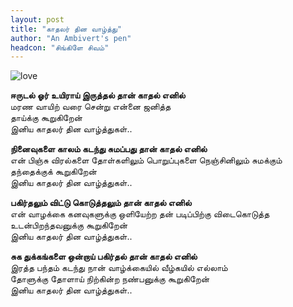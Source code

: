 ```yaml
---
layout: post
title: "காதலர் தின வாழ்த்து"
author: "An Ambivert's pen"
headcon: "சிங்கிளே சிவம்"
---
```


![love]({{site.url}}/img/love.jpg "love")

**ஈருடல் ஓர் உயிராய் இருத்தல் தான் காதல் எனில்**<br>
மரண வாயிற் வரை சென்று என்னை ஜனித்த<br>
தாய்க்கு கூறுகிறேன்<br>
இனிய காதலர் தின வாழ்த்துகள்..<br>

**நினைவுகளை காலம் கடந்து சுமப்பது தான் காதல் எனில்**<br>
என் பிஞ்சு விரல்களை தோள்களிலும் பொறுப்புகளை நெஞ்சினிலும் சுமக்கும்<br>
தந்தைக்குக் கூறுகிறேன்<br>
இனிய காதலர் தின வாழ்த்துகள்..<br>

**பகிர்தலும் விட்டு கொடுத்தலும் தான் காதல் எனில்**<br>
என் வாழக்கை கனவுகளுக்கு ஒளியேற்ற தன் படிப்பிற்கு விடைகொடுத்த<br>
உடன்பிறந்தவனுக்கு கூறுகிறேன்<br>
இனிய காதலர் தின வாழ்த்துகள்..<br>

**சுக துக்கங்களை ஒன்றாய் பகிர்தல் தான் காதல் எனில்**<br>
இரத்த பந்தம் கடந்து நான் வாழ்க்கையில் வீழ்கயில் எல்லாம்<br>
தோளுக்கு தோளாய் நிற்கின்ற நண்பனுக்கு கூறுகிறேன்<br>
இனிய காதலர் தின வாழ்த்துகள்..<br>
